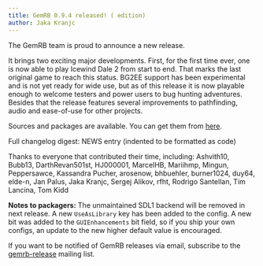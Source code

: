 ```yaml
---
title: GemRB 0.9.4 released! ( edition)
author: Jaka Kranjc
---
```


The GemRB team is proud to announce a new release.

It brings two exciting major developments. First, for the first time ever, one is now able to play Icewind Dale 2 from start to end. That marks the last original game to reach this status. 
BG2EE support has been experimental and is not yet ready for wide use, but as of this release it is now playable enough to welcome testers and power users to bug hunting adventures.
Besides that the release features several improvements to pathfinding, audio and ease-of-use for other projects.

Sources and packages are available. You can get them from [here](https://gemrb.org/Install).

Full changelog digest:
NEWS entry (indented to be formatted as code)

Thanks to everyone that contributed their time, including:
Ashvith10, Bubb13, DarthRevan501st, HJ000001, MarcelHB, Mariihmp, Mingun, Peppersawce, Kassandra Pucher, arosenow, bhbuehler, burner1024, duy64, elde-n, Jan Palus, Jaka Kranjc,
Sergej Alikov, rfht, Rodrigo Santellan, Tim Lancina, Tom Kidd

**Notes to packagers:**
The unmaintained SDL1 backend will be removed in next release.
A new `UseAsLibrary` key has been added to the config.
A new bit was added to the `GUIEnhancements` bit field, so if you ship your own configs, an update to the new higher default value is encouraged.

If you want to be notified of GemRB releases via email, subscribe to the
[gemrb-release](https://sourceforge.net/projects/gemrb/lists/gemrb-release)
mailing list.

